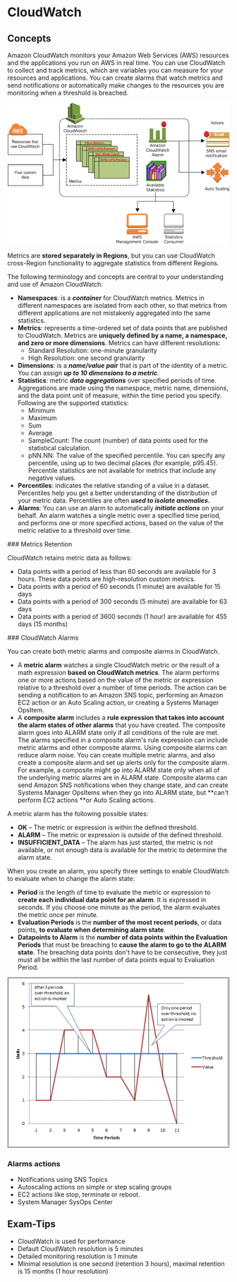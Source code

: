 # CloudWatch

## Concepts

Amazon CloudWatch monitors your Amazon Web Services (AWS) resources and the applications you run on AWS in real time. You can use CloudWatch to collect and track metrics, which are variables you can measure for your resources and applications.
You can create alarms that watch metrics and send notifications or automatically make changes to the resources you are monitoring when a threshold is breached. 

![CloudWatch](./CW-Overview.png)

Metrics are **stored separately in Regions**, but you can use CloudWatch cross-Region functionality to aggregate statistics from different Regions.

The following terminology and concepts are central to your understanding and use of Amazon CloudWatch:
* **Namespaces**: is a ***container*** for CloudWatch metrics. Metrics in different namespaces are isolated from each other, so that metrics from different applications are not mistakenly aggregated into the same statistics.
* **Metrics**: represents a time-ordered set of data points that are published to CloudWatch. Metrics are **uniquely defined by a name, a namespace, and zero or more dimensions**. Metrics can have different resolutions:
  * Standard Resolution: one-minute granularity
  * High Resolution: one second granularity
* **Dimensions**: is a ***name/value pair*** that is part of the identity of a metric. You can assign ***up to 10 dimensions to a metric***.
* **Statistics**: metric ***data aggregations*** over specified periods of time. Aggregations are made using the namespace, metric name, dimensions, and the data point unit of measure, within the time period you specify. Following are the supported statistics:
  * Minimum
  * Maximum
  * Sum
  * Average
  * SampleCount: The count (number) of data points used for the statistical calculation.
  * pNN.NN: The value of the specified percentile. You can specify any percentile, using up to two decimal places (for example, p95.45). Percentile statistics are not available for metrics that include any negative values.
* **Percentiles**: indicates the relative standing of a value in a dataset. Percentiles help you get a better understanding of the distribution of your metric data. Percentiles are often ***used to isolate anomalies.***
* **Alarms**: You can use an alarm to automatically ***initiate actions*** on your behalf. An alarm watches a single metric over a specified time period, and performs one or more specified actions, based on the value of the metric relative to a threshold over time. 

### Metrics Retention

CloudWatch retains metric data as follows:
* Data points with a period of less than 60 seconds are available for 3 hours. These data points are high-resolution custom metrics.
* Data points with a period of 60 seconds (1 minute) are available for 15 days
* Data points with a period of 300 seconds (5 minute) are available for 63 days
* Data points with a period of 3600 seconds (1 hour) are available for 455 days (15 months)

### CloudWatch Alarms

You can create both metric alarms and composite alarms in CloudWatch.
* A **metric alarm** watches a single CloudWatch metric or the result of a math expression **based on CloudWatch metrics**. The alarm performs one or more actions based on the value of the metric or expression relative to a threshold over a number of time periods. The action can be sending a notification to an Amazon SNS topic, performing an Amazon EC2 action or an Auto Scaling action, or creating a Systems Manager OpsItem.
* A **composite alarm** includes a **rule expression that takes into account the alarm states of other alarms** that you have created. The composite alarm goes into ALARM state only if all conditions of the rule are met. The alarms specified in a composite alarm's rule expression can include metric alarms and other composite alarms.
Using composite alarms can reduce alarm noise. You can create multiple metric alarms, and also create a composite alarm and set up alerts only for the composite alarm. For example, a composite might go into ALARM state only when all of the underlying metric alarms are in ALARM state.
Composite alarms can send Amazon SNS notifications when they change state, and can create Systems Manager OpsItems when they go into ALARM state, but **can't perform EC2 actions **or Auto Scaling actions.

A metric alarm has the following possible states:
* **OK** – The metric or expression is within the defined threshold.
* **ALARM** – The metric or expression is outside of the defined threshold.
* **INSUFFICIENT_DATA** – The alarm has just started, the metric is not available, or not enough data is available for the metric to determine the alarm state.

When you create an alarm, you specify three settings to enable CloudWatch to evaluate when to change the alarm state:
* **Period** is the length of time to evaluate the metric or expression to **create each individual data point for an alarm**. It is expressed in seconds. If you choose one minute as the period, the alarm evaluates the metric once per minute.
* **Evaluation Periods** is the **number of the most recent periods**, or data points, **to evaluate when determining alarm state**.
* **Datapoints to Alarm** is the **number of data points within the Evaluation Periods** that must be breaching to **cause the alarm to go to the ALARM state**. The breaching data points don't have to be consecutive, they just must all be within the last number of data points equal to Evaluation Period.

![Alarm](./alarm_graph.png)

### Alarms actions
* Notifications using SNS Topics
* Autoscaling actions on simple or step scaling groups
* EC2 actions like stop, terminate or reboot.
* System Manager SysOps Center



## Exam-Tips
* CloudWatch is used for performance
* Default CloudWatch resolution is 5 minutes
* Detailed monitoring resolution is 1 minute
* Minimal resolution is one second (retention 3 hours), maximal retention is 15 months (1 hour resolution)


